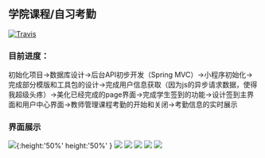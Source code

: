 ## 学院课程/自习考勤

[![Travis](https://img.shields.io/travis/rust-lang/rust.svg)]()

### 目前进度：
初始化项目->数据库设计->后台API初步开发（Spring MVC）->小程序初始化->完成部分模版和工具包的设计->完成用户信息获取（因为js的异步请求数据，使得我超级头疼）->美化已经完成的page界面->完成学生签到的功能->设计签到主界面和用户中心界面->教师管理课程考勤的开始和关闭->考勤信息的实时展示

### 界面展示
![](/demo/kcqd_1.png){:height:'50%' height:'50%' }
![](/demo/kcqd_2.png)
![](/demo/kcqd_3.png)
![](/demo/kcqd_4.png)
![](/demo/kcqd_5.png)
![](/demo/kcqd_6.png)